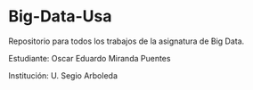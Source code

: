# Big-Data-Usa
Repositorio para todos los trabajos de la asignatura de Big Data.

Estudiante: Oscar Eduardo Miranda Puentes

Institución: U. Segio Arboleda
